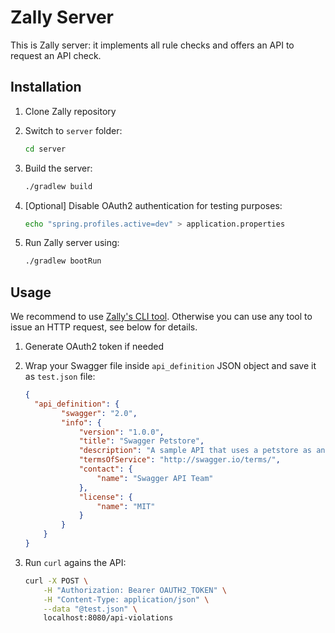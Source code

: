 # Zally Server

This is Zally server: it implements all rule checks and offers an API to request
an API check.

## Installation

1. Clone Zally repository

2. Switch to `server` folder:
	```bash
	cd server
	```

3. Build the server:
    ```bash
    ./gradlew build
    ```

4. [Optional] Disable OAuth2 authentication for testing purposes:
    ```bash
    echo "spring.profiles.active=dev" > application.properties
    ```

5. Run Zally server using:
    ```bash
    ./gradlew bootRun
    ```

## Usage

We recommend to use [Zally's CLI tool](../cli). Otherwise you can use any tool to
issue an HTTP request, see below for details.

1. Generate OAuth2 token if needed

2. Wrap your Swagger file inside `api_definition` JSON object and save it as `test.json` file:
    ```json
    {
      "api_definition": {
            "swagger": "2.0",
            "info": {
                "version": "1.0.0",
                "title": "Swagger Petstore",
                "description": "A sample API that uses a petstore as an example to demonstrate features in the swagger-2.0 specification",
                "termsOfService": "http://swagger.io/terms/",
                "contact": {
                    "name": "Swagger API Team"
                },
                "license": {
                    "name": "MIT"
                }
            }
        }
    }
    ```

3. Run `curl` agains the API:
    ```bash
    curl -X POST \
        -H "Authorization: Bearer OAUTH2_TOKEN" \
        -H "Content-Type: application/json" \
        --data "@test.json" \
        localhost:8080/api-violations
    ```
